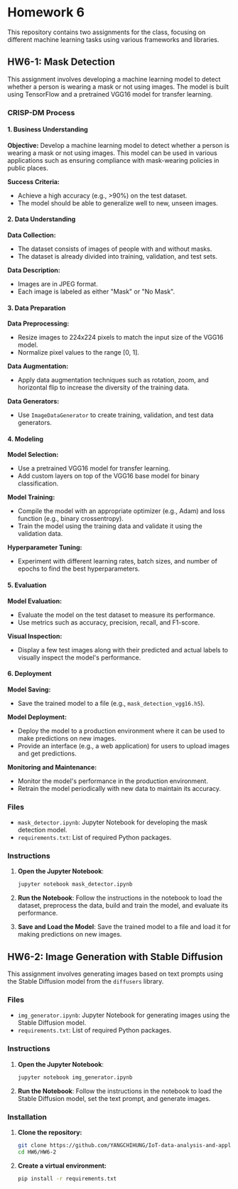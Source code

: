 # Homework 6

This repository contains two assignments for the class, focusing on different machine learning tasks using various frameworks and libraries.

## HW6-1: Mask Detection

This assignment involves developing a machine learning model to detect whether a person is wearing a mask or not using images. The model is built using TensorFlow and a pretrained VGG16 model for transfer learning.

### CRISP-DM Process

#### 1. Business Understanding

**Objective:** Develop a machine learning model to detect whether a person is wearing a mask or not using images. This model can be used in various applications such as ensuring compliance with mask-wearing policies in public places.

**Success Criteria:**
- Achieve a high accuracy (e.g., >90%) on the test dataset.
- The model should be able to generalize well to new, unseen images.

#### 2. Data Understanding

**Data Collection:**
- The dataset consists of images of people with and without masks.
- The dataset is already divided into training, validation, and test sets.

**Data Description:**
- Images are in JPEG format.
- Each image is labeled as either "Mask" or "No Mask".

#### 3. Data Preparation

**Data Preprocessing:**
- Resize images to 224x224 pixels to match the input size of the VGG16 model.
- Normalize pixel values to the range [0, 1].

**Data Augmentation:**
- Apply data augmentation techniques such as rotation, zoom, and horizontal flip to increase the diversity of the training data.

**Data Generators:**
- Use `ImageDataGenerator` to create training, validation, and test data generators.

#### 4. Modeling

**Model Selection:**
- Use a pretrained VGG16 model for transfer learning.
- Add custom layers on top of the VGG16 base model for binary classification.

**Model Training:**
- Compile the model with an appropriate optimizer (e.g., Adam) and loss function (e.g., binary crossentropy).
- Train the model using the training data and validate it using the validation data.

**Hyperparameter Tuning:**
- Experiment with different learning rates, batch sizes, and number of epochs to find the best hyperparameters.

#### 5. Evaluation

**Model Evaluation:**
- Evaluate the model on the test dataset to measure its performance.
- Use metrics such as accuracy, precision, recall, and F1-score.

**Visual Inspection:**
- Display a few test images along with their predicted and actual labels to visually inspect the model's performance.

#### 6. Deployment

**Model Saving:**
- Save the trained model to a file (e.g., `mask_detection_vgg16.h5`).

**Model Deployment:**
- Deploy the model to a production environment where it can be used to make predictions on new images.
- Provide an interface (e.g., a web application) for users to upload images and get predictions.

**Monitoring and Maintenance:**
- Monitor the model's performance in the production environment.
- Retrain the model periodically with new data to maintain its accuracy.

### Files

- `mask_detector.ipynb`: Jupyter Notebook for developing the mask detection model.
- `requirements.txt`: List of required Python packages.

### Instructions

1. **Open the Jupyter Notebook**:
    ```sh
    jupyter notebook mask_detector.ipynb
    ```

2. **Run the Notebook**:
    Follow the instructions in the notebook to load the dataset, preprocess the data, build and train the model, and evaluate its performance.

3. **Save and Load the Model**:
    Save the trained model to a file and load it for making predictions on new images.

## HW6-2: Image Generation with Stable Diffusion

This assignment involves generating images based on text prompts using the Stable Diffusion model from the `diffusers` library.

### Files

- `img_generator.ipynb`: Jupyter Notebook for generating images using the Stable Diffusion model.
- `requirements.txt`: List of required Python packages.

### Instructions

1. **Open the Jupyter Notebook**:
    ```sh
    jupyter notebook img_generator.ipynb
    ```

2. **Run the Notebook**:
    Follow the instructions in the notebook to load the Stable Diffusion model, set the text prompt, and generate images.

### Installation

1. **Clone the repository:**

   ```sh
   git clone https://github.com/YANGCHIHUNG/IoT-data-analysis-and-application
   cd HW6/HW6-2
   ```

2. **Create a virtual environment:**

   ```sh
   pip install -r requirements.txt
   ```